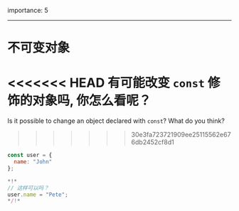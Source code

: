 importance: 5

---

# 不可变对象

<<<<<<< HEAD
有可能改变 `const` 修饰的对象吗, 你怎么看呢？
=======
Is it possible to change an object declared with `const`? What do you think?
>>>>>>> 30e3fa723721909ee25115562e676db2452cf8d1

```js
const user = {
  name: "John"
};

*!*
// 这样可以吗？
user.name = "Pete";
*/!*
```
